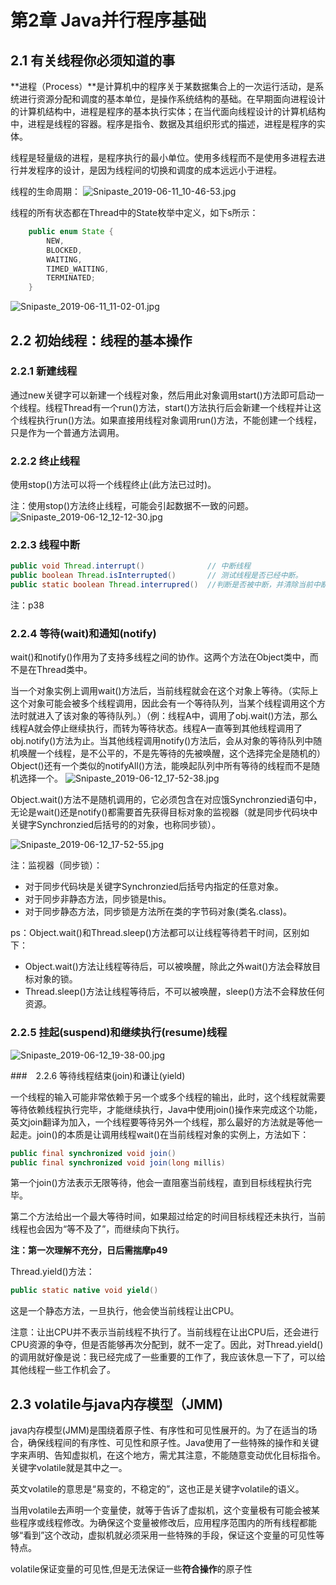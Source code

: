 # 第2章 Java并行程序基础

## 2.1 有关线程你必须知道的事

**进程（Process）**是计算机中的程序关于某数据集合上的一次运行活动，是系统进行资源分配和调度的基本单位，是操作系统结构的基础。在早期面向进程设计的计算机结构中，进程是程序的基本执行实体；在当代面向线程设计的计算机结构中，进程是线程的容器。程序是指令、数据及其组织形式的描述，进程是程序的实体。

线程是轻量级的进程，是程序执行的最小单位。使用多线程而不是使用多进程去进行并发程序的设计，是因为线程间的切换和调度的成本远远小于进程。

线程的生命周期：
![Snipaste_2019-06-11_10-46-53.jpg](https://i.loli.net/2019/06/11/5cff162aeddb794889.jpg)

线程的所有状态都在Thread中的State枚举中定义，如下s所示：

```java
    public enum State {  
        NEW,
        BLOCKED,     
        WAITING,  
        TIMED_WAITING,
        TERMINATED;
    }
```

![Snipaste_2019-06-11_11-02-01.jpg](https://i.loli.net/2019/06/11/5cff19b10be5610345.jpg)

## 2.2 初始线程：线程的基本操作

### 2.2.1 新建线程

通过new关键字可以新建一个线程对象，然后用此对象调用start()方法即可启动一个线程。线程Thread有一个run()方法，start()方法执行后会新建一个线程并让这个线程执行run()方法。如果直接用线程对象调用run()方法，不能创建一个线程，只是作为一个普通方法调用。

### 2.2.2 终止线程

使用stop()方法可以将一个线程终止(此方法已过时)。

注：使用stop()方法终止线程，可能会引起数据不一致的问题。
![Snipaste_2019-06-12_12-12-30.jpg](https://i.loli.net/2019/06/12/5d007bbe161f670686.jpg)

### 2.2.3 线程中断

```java
public void Thread.interrupt()              // 中断线程
public boolean Thread.isInterrupted()       // 测试线程是否已经中断。
public static boolean Thread.interrupred()  //判断是否被中断，并清除当前中断状态
```

注：p38

### 2.2.4 等待(wait)和通知(notify)

wait()和notify()作用为了支持多线程之间的协作。这两个方法在Object类中，而不是在Thread类中。

当一个对象实例上调用wait()方法后，当前线程就会在这个对象上等待。（实际上这个对象可能会被多个线程调用，因此会有一个等待队列，当某个线程调用这个方法时就进入了该对象的等待队列。）（例：线程A中，调用了obj.wait()方法，那么线程A就会停止继续执行，而转为等待状态。线程A一直等到其他线程调用了obj.notify()方法为止。当其他线程调用notify()方法后，会从对象的等待队列中随机唤醒一个线程，是不公平的，不是先等待的先被唤醒，这个选择完全是随机的）Object()还有一个类似的notifyAll()方法，能唤起队列中所有等待的线程而不是随机选择一个。
![Snipaste_2019-06-12_17-52-38.jpg](https://i.loli.net/2019/06/12/5d00cb91745da43223.jpg)

Object.wait()方法不是随机调用的，它必须包含在对应饿Synchronzied语句中，无论是wait()还是notify()都需要首先获得目标对象的监视器（就是同步代码块中关键字Synchronzied后括号的的对象，也称同步锁）。

![Snipaste_2019-06-12_17-52-55.jpg](https://i.loli.net/2019/06/12/5d00cb921f9ba76957.jpg)

注：监视器（同步锁）：

* 对于同步代码块是关键字Synchronzied后括号内指定的任意对象。
* 对于同步非静态方法，同步锁是this。
* 对于同步静态方法，同步锁是方法所在类的字节码对象(类名.class)。

ps：Object.wait()和Thread.sleep()方法都可以让线程等待若干时间，区别如下：

* Object.wait()方法让线程等待后，可以被唤醒，除此之外wait()方法会释放目标对象的锁。
* Thread.sleep()方法让线程等待后，不可以被唤醒，sleep()方法不会释放任何资源。

### 2.2.5 挂起(suspend)和继续执行(resume)线程
![Snipaste_2019-06-12_19-38-00.jpg](https://i.loli.net/2019/06/12/5d00e43f2988537873.jpg)

###　2.2.6 等待线程结束(join)和谦让(yield)

一个线程的输入可能非常依赖于另一个或多个线程的输出，此时，这个线程就需要等待依赖线程执行完毕，才能继续执行，Java中使用join()操作来完成这个功能，英文join翻译为加入，一个线程要等待另外一个线程，那么最好的方法就是等他一起走。join()的本质是让调用线程wait()在当前线程对象的实例上，方法如下：

```java
public final synchronized void join() 
public final synchronized void join(long millis)
```

第一个join()方法表示无限等待，他会一直阻塞当前线程，直到目标线程执行完毕。

第二个方法给出一个最大等待时间，如果超过给定的时间目标线程还未执行，当前线程也会因为“等不及了”，而继续向下执行。

**注：第一次理解不充分，日后需揣摩p49**

Thread.yield()方法：

```java
public static native void yield()
```

这是一个静态方法，一旦执行，他会使当前线程让出CPU。

注意：让出CPU并不表示当前线程不执行了。当前线程在让出CPU后，还会进行CPU资源的争夺，但是否能够再次分配到，就不一定了。因此，对Thread.yield()的调用就好像是说：我已经完成了一些重要的工作了，我应该休息一下了，可以给其他线程一些工作机会了。

##  2.3 volatile与java内存模型（JMM)

java内存模型(JMM)是围绕着原子性、有序性和可见性展开的。为了在适当的场合，确保线程间的有序性、可见性和原子性。Java使用了一些特殊的操作和关键字来声明、告知虚拟机，在这个地方，需尤其注意，不能随意变动优化目标指令。关键字volatile就是其中之一。

英文volatile的意思是“易变的，不稳定的”，这也正是关键字volatile的语义。

当用volatile去声明一个变量使，就等于告诉了虚拟机，这个变量极有可能会被某些程序或线程修改。为确保这个变量被修改后，应用程序范围内的所有线程都能够“看到”这个改动，虚拟机就必须采用一些特殊的手段，保证这个变量的可见性等特点。

volatile保证变量的可见性,但是无法保证一些**符合操作**的原子性

